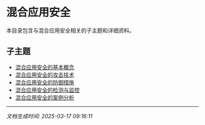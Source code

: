 # 混合应用安全

本目录包含与混合应用安全相关的子主题和详细资料。

## 子主题

- [混合应用安全的基本概念](hybrid-app-security/basic-concepts.md)
- [混合应用安全的攻击技术](hybrid-app-security/attack-techniques.md)
- [混合应用安全的防御措施](hybrid-app-security/defense-measures.md)
- [混合应用安全的检测与监控](hybrid-app-security/detection-monitoring.md)
- [混合应用安全的案例分析](hybrid-app-security/case-studies.md)

---

*文档生成时间: 2025-03-17 09:16:11*
